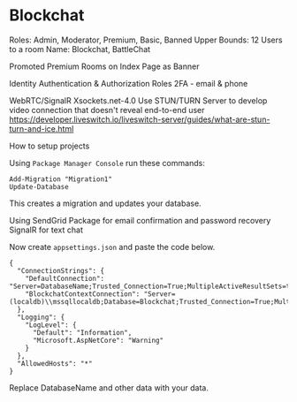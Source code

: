 # **Blockchat**


Roles: Admin, Moderator, Premium, Basic, Banned
Upper Bounds: 12 Users to a room
Name: Blockchat, BattleChat

Promoted Premium Rooms on Index Page as Banner

Identity Authentication & Authorization Roles
2FA - email & phone


WebRTC/SignalR
Xsockets.net-4.0
Use STUN/TURN Server to develop video connection that doesn't reveal end-to-end user
https://developer.liveswitch.io/liveswitch-server/guides/what-are-stun-turn-and-ice.html

How to setup projects

Using `Package Manager Console` run these commands:
```
Add-Migration "Migration1"
Update-Database
```
This creates a migration and updates your database.

Using SendGrid Package for email confirmation and password recovery
SignalR for text chat

Now create `appsettings.json` and paste the code below.
```
{
  "ConnectionStrings": {
    "DefaultConnection": "Server=DatabaseName;Trusted_Connection=True;MultipleActiveResultSets=true",
    "BlockchatContextConnection": "Server=(localdb)\\mssqllocaldb;Database=Blockchat;Trusted_Connection=True;MultipleActiveResultSets=true"
  },
  "Logging": {
    "LogLevel": {
      "Default": "Information",
      "Microsoft.AspNetCore": "Warning"
    }
  },
  "AllowedHosts": "*"
}
```
Replace DatabaseName and other data with your data.
